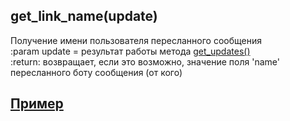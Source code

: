 ## get_link_name(update)
Получение имени пользователя пересланного сообщения  
:param update = результат работы метода [get_updates()](get_updates.md)  
:return: возвращает, если это возможно, значение поля 'name' пересланного боту сообщения (от кого)

## [Пример](https://github.com/registriren/botapitamtam/blob/master/doc/send_answer_callback.md#пример)
